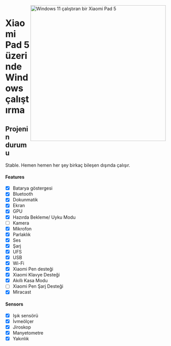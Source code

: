 <img align="right" src="https://raw.githubusercontent.com/erdilS/Port-Windows-11-Xiaomi-Pad-5/main/nabu.png" width="425" alt="Windows 11 çalıştıran bir Xiaomi Pad 5">

# Xiaomi Pad 5 üzerinde Windows çalıştırma

## Projenin durumu

Stable. Hemen hemen her şey birkaç bileşen dışında çalışır.

#### Features

- [X] Batarya göstergesi
- [X] Bluetooth
- [X] Dokunmatik
- [X] Ekran
- [X] GPU
- [X] Hazırda Bekleme/ Uyku Modu
- [ ] Kamera
- [X] Mikrofon
- [X] Parlaklık
- [X] Ses
- [X] Şarj 
- [X] UFS
- [X] USB 
- [X] Wi-Fi
- [X] Xiaomi Pen desteği
- [X] Xiaomi Klavye Desteği
- [X] Akıllı Kasa Modu
- [ ] Xiaomi Pen Şarj Desteği
- [X] Miracast

#### Sensors

- [X] Işık sensörü
- [X] İvmeölçer
- [X] Jiroskop
- [X] Manyetometre
- [X] Yakınlık
